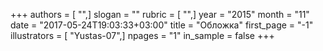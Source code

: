 +++
authors = [ "",]
slogan = ""
rubric = [ "",]
year = "2015"
month = "11"
date = "2017-05-24T19:03:33+03:00"
title = "Обложка"
first_page = "-1"
illustrators = [ "Yustas-07",]
npages = "1"
in_sample = false
+++

